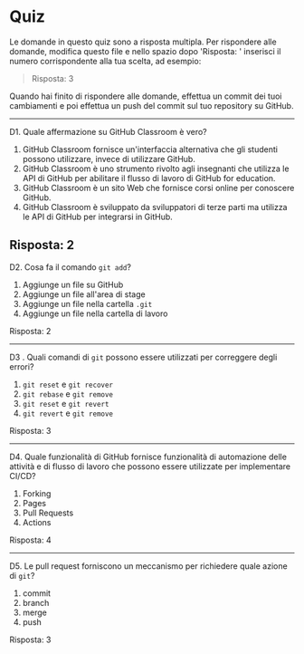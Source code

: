 # Quiz

Le domande in questo quiz sono a risposta multipla. Per rispondere alle domande, modifica questo file e nello spazio dopo 'Risposta: ' inserisci il numero corrispondente alla tua scelta, ad esempio:

> Risposta: 3

Quando hai finito di rispondere alle domande, effettua un commit dei tuoi cambiamenti e poi effettua un push del commit sul tuo repository su GitHub.

------

D1. Quale affermazione su GitHub Classroom è vero?

1. GitHub Classroom fornisce un'interfaccia alternativa che gli studenti possono utilizzare, invece di utilizzare GitHub.
2. GitHub Classroom è uno strumento rivolto agli insegnanti che utilizza le API di GitHub per abilitare il flusso di lavoro di GitHub for education.
3. GitHub Classroom è un sito Web che fornisce corsi online per conoscere GitHub.
4. GitHub Classroom è sviluppato da sviluppatori di terze parti ma utilizza le API di GitHub per integrarsi in GitHub.

Risposta: 2
------

D2. Cosa fa il comando `git add`?

1. Aggiunge un file su GitHub
2. Aggiunge un file all'area di stage
3. Aggiunge un file nella cartella `.git`
4. Aggiunge un file nella cartella di lavoro

Risposta: 2

------

D3 . Quali comandi di `git` possono essere utilizzati per correggere degli errori?

1. `git reset` e `git recover`
2. `git rebase` e `git remove`
3. `git reset` e `git revert`
4. `git revert` e `git remove`

Risposta: 3

------

D4. Quale funzionalità di GitHub fornisce funzionalità di automazione delle attività e di flusso di lavoro che possono essere utilizzate per implementare CI/CD?

1. Forking
2. Pages
3. Pull Requests
4. Actions

Risposta: 4

------

D5. Le pull request forniscono un meccanismo per richiedere quale azione di `git`?

1. commit
2. branch
3. merge
4. push

Risposta: 3

